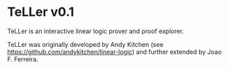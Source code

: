 # TeLLer v0.1

TeLLer is an interactive linear logic prover and proof explorer.

TeLLer was originally developed by Andy Kitchen (see https://github.com/andykitchen/linear-logic)
and further extended by Joao F. Ferreira.
